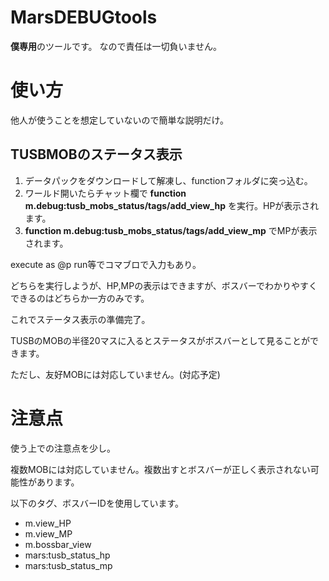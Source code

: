 # MarsDEBUGtools
 
**僕専用**のツールです。
なので責任は一切負いません。


# 使い方

他人が使うことを想定していないので簡単な説明だけ。

## TUSBMOBのステータス表示

1. データパックをダウンロードして解凍し、functionフォルダに突っ込む。
2. ワールド開いたらチャット欄で **function m.debug:tusb_mobs_status/tags/add_view_hp** を実行。HPが表示されます。
3. **function m.debug:tusb_mobs_status/tags/add_view_mp** でMPが表示されます。

execute as @p run等でコマブロで入力もあり。

どちらを実行しようが、HP,MPの表示はできますが、ボスバーでわかりやすくできるのはどちらか一方のみです。

これでステータス表示の準備完了。

TUSBのMOBの半径20マスに入るとステータスがボスバーとして見ることができます。

ただし、友好MOBには対応していません。(対応予定)

# 注意点

使う上での注意点を少し。

複数MOBには対応していません。複数出すとボスバーが正しく表示されない可能性があります。

以下のタグ、ボスバーIDを使用しています。

* m.view_HP
* m.view_MP
* m.bossbar_view
* mars:tusb_status_hp
* mars:tusb_status_mp
